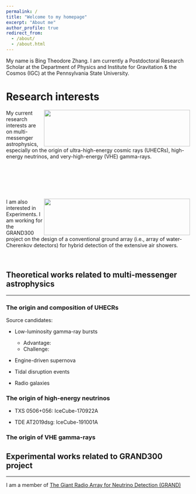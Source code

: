 ```yaml
---
permalink: /
title: "Welcome to my homepage"
excerpt: "About me"
author_profile: true
redirect_from: 
  - /about/
  - /about.html
---
```



My name is Bing Theodore Zhang. I am currently a Postdoctoral Research Scholar at the Department of Physics and Institute for Gravitation & the Cosmos (IGC) at the Pennsylvania State University.

Research interests
======

<!--![btz](https://btheodorezhang.github.io/files/Multi_messenger_propagation.pdf){: style="float: left"}-->
<img align="right" width="400" height="100" src = "https://btheodorezhang.github.io/files/Multi_messenger_propagation.pdf">
My current research interests are on multi-messenger astrophysics, especially on the origin of ultra-high-energy cosmic rays (UHECRs), high-energy neutrinos, and very-high-energy (VHE) gamma-rays.

<p>&nbsp;</p>
<p>&nbsp;</p>
<p>&nbsp;</p>

<!--![btz](https://btheodorezhang.github.io/files/grand_det_principle.pdf)-->
<img align="right" width="400" height="100" src = "https://btheodorezhang.github.io/files/grand_det_principle.pdf">
I am also interested in Experiments. I am working for the GRAND300 project on the design of a conventional ground array (i.e., array of water-Cherenkov detectors) for hybrid detection of the extensive air showers. 

<p>&nbsp;</p>

## Theoretical works related to multi-messenger astrophysics
------

### The origin and composition of UHECRs 

Source candidates:
* Low-luminosity gamma-ray bursts
  * Advantage:
  * Challenge:

* Engine-driven supernova

* Tidal disruption events

* Radio galaxies

### The origin of high-energy neutrinos 

* TXS 0506+056: IceCube-170922A

* TDE AT2019dsg: IceCube-191001A

### The origin of VHE gamma-rays


## Experimental works related to GRAND300 project
------
I am a member of [The Giant Radio Array for Neutrino Detection (GRAND)](https://grand.cnrs.fr)
